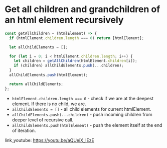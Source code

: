 # Get all children and grandchildren of an html element recursively

```javascript
const getAllChildren = (htmlElement) => {
  if (htmlElement.children.length === 0) return [htmlElement];

  let allChildElements = [];

  for (let i = 0; i < htmlElement.children.length; i++) {
    let children = getAllChildren(htmlElement.children[i]);
    if (children) allChildElements.push(...children);
  }
  allChildElements.push(htmlElement);

  return allChildElements;
};
```

- `htmlElement.children.length === 0` - check if we are at the deepest element. If there is no child, we are.
- `allChildElements = []` - all child elements for current htmlElement.
- `allChildElements.push(...children)` - push incoming children from deeper level of recursive call.
- `allChildElements.push(htmlElement)` - push the element itself at the end of iteration.


link_youtube: https://youtu.be/aQUeiX_lEzE
